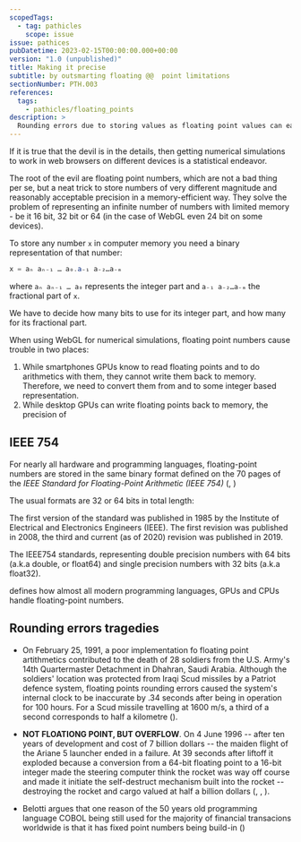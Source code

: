 ```yaml
---
scopedTags:
  - tag: pathicles
    scope: issue
issue: pathices
pubDatetime: 2023-02-15T00:00:00.000+00:00
version: "1.0 (unpublished)"
title: Making it precise
subtitle: by outsmarting floating @@  point limitations
sectionNumber: PTH.003
references:
  tags:
    - pathicles/floating_points
description: >
  Rounding errors due to storing values as floating point values can easily get out of hand, particular care is required if you can only safely assume 16 bit precision.
---
```


If it is true that the devil is in the details, then getting numerical simulations to work in web browsers on different devices is a statistical endeavor.

The root of the evil are floating point numbers, which are not a bad thing per se, but a neat trick to store numbers of very different magnitude and reasonably acceptable precision in a memory-efficient way. They solve the problem of representing an infinite number of numbers with limited memory - be it 16 bit, 32 bit or 64 (in the case of WebGL even 24 bit on some devices).

<div class="level1">

To store any number `x` in computer memory you need a binary representation of that number:

```glsl
x = aₙ aₙ₋₁ … a₀.a₋₁ a₋₂…a₋ₘ

```

where `aₙ aₙ₋₁ … a₀` represents the integer part and `a₋₁ a₋₂…a₋ₘ` the fractional part of `x`.

We have to decide how many bits to use for its integer part, and how many for its fractional part.

</div>

When using WebGL for numerical simulations, floating point numbers cause trouble in two places:

1. While smartphones GPUs know to read floating points and to do arithmetics with them, they cannot write them back to memory. Therefore, we need to convert them from and to some integer based representation.
2. While desktop GPUs can write floating points back to memory, the precision of

## IEEE 754

For nearly all hardware and programming languages, floating-point numbers are stored in the same binary format defined on the 70 pages of the _IEEE Standard for Floating-Point Arithmetic (IEEE 754)_ (<bib-ref cite-key="ieee__2019__754" />, <bib-ref cite-key="ieee__2019__754" />)

The usual formats are 32 or 64 bits in total length:

The first version of the standard was published in 1985 by the Institute of Electrical and Electronics Engineers (IEEE). The first revision was published in 2008, the third and current (as of 2020) revision was published in 2019.

The IEEE754 standards, representing double precision numbers with 64 bits (a.k.a double, or float64) and single precision numbers with 32 bits (a.k.a float32).

defines how almost all modern programming languages, GPUs and CPUs handle floating-point numbers.

## Rounding errors tragedies

- On February 25, 1991, a poor implementation fo floating point artithmetics contributed to the death of 28 soldiers from the U.S. Army's 14th Quartermaster Detachment in Dhahran, Saudi Arabia. Although the soldiers' location was protected from Iraqi Scud missiles by a Patriot defence system, floating points rounding errors caused the system's internal clock to be inaccurate by .34 seconds after being in operation for 100 hours. For a Scud missile travelling at 1600 m/s, a third of a second corresponds to half a kilometre (<bib-ref cite-key="benchoff__2015__improvement" />).

- **NOT FLOATIONG POINT, BUT OVERFLOW**. On 4 June 1996 -- after ten years of development and cost of 7 billion dollars -- the maiden flight of the Ariane 5 launcher ended in a failure. At 39 seconds after liftoff it exploded because a conversion from a 64-bit floating point to a 16-bit integer made the steering computer think the rocket was way off course and made it initiate the self-destruct mechanism built into the rocket -- destroying the rocket and cargo valued at half a billion dollars (<bib-ref cite-key="stadther__1998__high" />, <bib-ref cite-key="lions__1999__ariane" />, <bib-ref cite-key="cnn__1996__unmanned" />).

- Belotti argues that one reason of the 50 years old programming language COBOL being still used for the majority of financial transacions worldwide is that it has fixed point numbers being build-in (<bib-ref cite-key="bellotti__2018__cobol" />)
